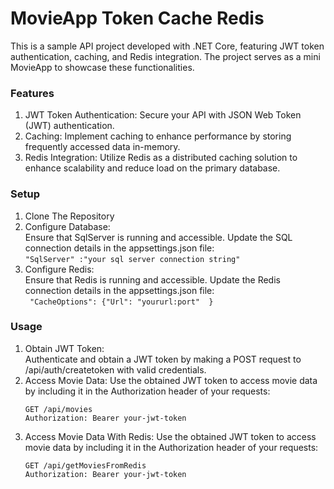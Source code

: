 # MovieApp Token Cache Redis

This is a sample API project developed with .NET Core, featuring JWT token authentication, caching, and Redis integration. The project serves as a mini MovieApp to showcase these functionalities.

### Features
1. JWT Token Authentication: Secure your API with JSON Web Token (JWT) authentication.
2. Caching: Implement caching to enhance performance by storing frequently accessed data in-memory.
3. Redis Integration: Utilize Redis as a distributed caching solution to enhance scalability and reduce load on the primary database.

### Setup
1. Clone The Repository
2. Configure Database:  
Ensure that SqlServer is running and accessible. Update the SQL connection details in the appsettings.json file:  
```` "SqlServer" :"your sql server connection string" ````
4. Configure Redis:  
Ensure that Redis is running and accessible. Update the Redis connection details in the appsettings.json file:  
   ``` "CacheOptions": {"Url": "yoururl:port"  }```

### Usage
1. Obtain JWT Token:  
Authenticate and obtain a JWT token by making a POST request to /api/auth/createtoken with valid credentials.
2. Access Movie Data:
  Use the obtained JWT token to access movie data by including it in the Authorization header of your requests:
      ```
     GET /api/movies
    Authorization: Bearer your-jwt-token  
    ```
3. Access Movie Data With Redis:
   Use the obtained JWT token to access movie data by including it in the Authorization header of your requests:
     ```
     GET /api/getMoviesFromRedis
    Authorization: Bearer your-jwt-token  
    ```
